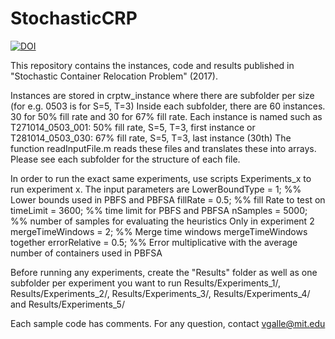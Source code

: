 # StochasticCRP

[![DOI](https://zenodo.org/badge/74933218.svg)](https://zenodo.org/badge/latestdoi/74933218)

This repository contains the instances, code and results published in "Stochastic Container Relocation Problem" (2017).

Instances are stored in crptw_instance where there are subfolder per size (for e.g. 0503 is for S=5, T=3)
Inside each subfolder, there are 60 instances. 30 for 50% fill rate and 30 for 67% fill rate.
Each instance is named such as T271014_0503_001: 50% fill rate, S=5, T=3, first instance
or T281014_0503_030: 67% fill rate, S=5, T=3, last instance (30th)
The function readInputFile.m reads these files and translates these into arrays. Please see each subfolder for the structure of each file.

In order to run the exact same experiments, use scripts Experiments_x to run experiment x.
The input parameters are
LowerBoundType = 1; %% Lower bounds used in PBFS and PBFSA
fillRate = 0.5; %% fill Rate to test on
timeLimit = 3600; %% time limit for PBFS and PBFSA
nSamples = 5000; %% number of samples for evaluating the heuristics
Only in experiment 2
mergeTimeWindows = 2; %% Merge time windows mergeTimeWindows together
errorRelative = 0.5; %% Error multiplicative with the average number of containers used in PBFSA

Before running any experiments, create the "Results" folder as well as one subfolder per experiment you want to run
Results/Experiments_1/, Results/Experiments_2/, Results/Experiments_3/, Results/Experiments_4/ and Results/Experiments_5/

Each sample code has comments. For any question, contact vgalle@mit.edu
